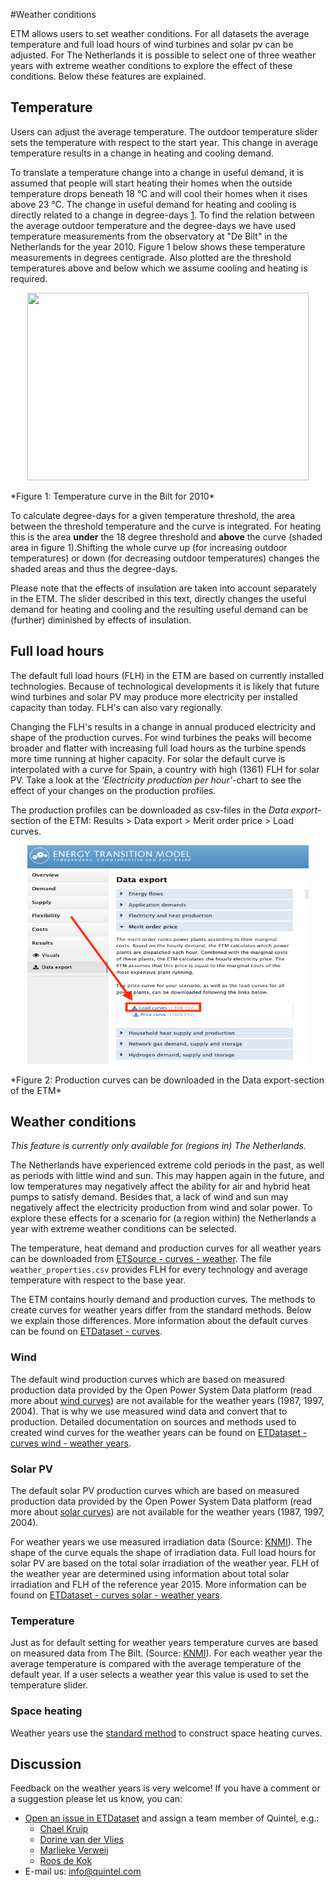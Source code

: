#Weather conditions

ETM allows users to set weather conditions.
For all datasets the average temperature and full load hours of wind turbines and solar pv can be adjusted.
For The Netherlands it is possible to select one of three weather years with extreme weather conditions to explore the effect of these conditions. Below these features are explained.

## Temperature
Users can adjust the average temperature. The outdoor temperature slider sets the temperature with respect to the start year. This change in average temperature results in a change in heating and cooling demand.

To translate a temperature change into a change in useful demand, it is assumed that people will start heating their homes when the outside temperature drops beneath 18 °C and will cool their homes when it rises above 23 °C. The change in useful demand for heating and cooling is directly related to a change in degree-days [1](http://en.wikipedia.org/wiki/Degree_day). To find the relation between the average outdoor temperature and the degree-days we have used temperature measurements from the observatory at "De Bilt" in the Netherlands for the year 2010. Figure 1 below shows these temperature measurements in degrees centigrade. Also plotted are the threshold temperatures above and below which we assume cooling and heating is required.


<p align="center">
  <img src=" ../images/Degree_days_shaded.png " width="450" height="300">
</p>
*Figure 1: Temperature curve in the Bilt for 2010*

To calculate degree-days for a given temperature threshold, the area between the threshold temperature and the curve is integrated. For heating this is the area **under** the 18 degree threshold and **above** the curve (shaded area in figure 1).Shifting the whole curve up (for increasing outdoor temperatures) or down (for decreasing outdoor temperatures) changes the shaded areas and thus the degree-days. 

<!--
The Figures below show the surface areas for heating (left Figure) and cooling (right Figure) as a function of temperature change (with respect to the 2010 average).


[//]: #  <p align="center">
  <img src="../images/Heat_factor.png" width="450" height="250">
</p>
*Figure 2: Effect of average temperature on heating demand* 


<p align="center">
  <img src="../images/Cool_factor.png" width="450" height="250">
</p>
*Figure 3: Effect of average temperature on cooling demand*

The functional relations described above are used to scale the useful demand for heating and cooling. For heating the functional relation is almost linear. For cooling, it is strongly non-linear with demand almost vanishing for a 5 degree drop in temperature and increasing more than tenfold for a five degree increase. This is a result of the fact that the cooling threshold temperature is only slightly below the maximum temperature measured at De Bilt (see Figure 1.). The surface area (and thus the degree-days) associated with cooling essentially describes the high temperature 'peak' of the temperature curve and is therefore very sensitive to temperature changes. -->

Please note that the effects of insulation are taken into account separately in the ETM. The slider described in this text, directly changes the useful demand for heating and cooling and the resulting useful demand can be (further) diminished by effects of insulation.

## Full load hours
The default full load hours (FLH) in the ETM are based on currently installed technologies. Because of technological developments it is likely that future wind turbines and solar PV may produce more electricity per installed capacity than today. FLH's can also vary regionally.

Changing the FLH's results in a change in annual produced electricity and shape of the production curves. For wind turbines the peaks will become broader and flatter with increasing full load hours as the turbine spends more time running at higher capacity. For solar the default curve is interpolated with a curve for Spain, a country with high (1361) FLH for solar PV. Take a look at the *‘Electricity production per hour’*-chart to see the effect of your changes on the production profiles.

The production profiles can be downloaded as csv-files in the *Data export*-section of the ETM: Results > Data export > Merit order price > Load curves.

<p align="center">
  <img src=" ../images/download_load_curves.png " width="450" height="350">
</p>
*Figure 2: Production curves can be downloaded in the Data export-section of the ETM*

## Weather conditions
*This feature is currently only available for (regions in) The Netherlands.*

The Netherlands have experienced extreme cold periods in the past, as well as periods with little wind and sun. This may happen again in the future, and low temperatures may negatively affect the ability for air and hybrid heat pumps to satisfy demand. Besides that, a lack of wind and sun may negatively affect the electricity production from wind and solar power. To explore these effects for a scenario for (a region within) the Netherlands a year with extreme weather conditions can be selected.

The temperature, heat demand and production curves for all weather years can be downloaded from [ETSource - curves - weather](https://github.com/quintel/etsource/tree/master/datasets/nl/curves/weather). The file `weather_properties.csv` provides FLH for every technology and average temperature with respect to the base year. 

The ETM contains hourly demand and production curves. The methods to create curves for weather years differ from the standard methods. Below we explain those differences. More information about the default curves can be found on [ETDataset - curves](https://github.com/quintel/etdataset-public/tree/master/curves). 


### Wind
The default wind production curves which are based on measured production data provided by the Open Power System Data platform (read more about [wind curves](https://github.com/quintel/etdataset-public/blob/master/curves/supply/wind/README.md)) are not available for the weather years (1987, 1997, 2004). That is why we use measured wind data and convert that to production. Detailed documentation on sources and methods used to created wind curves for the weather years can be found on
[ETDataset - curves wind - weather years](https://github.com/quintel/etdataset-public/tree/master/curves/supply/wind/script/weather_years).

### Solar PV
The default solar PV production curves which are based on measured production data provided by the Open Power System Data platform (read more about [solar curves](https://github.com/quintel/etdataset-public/blob/master/curves/supply/solar/README.md)) are not available for the weather years (1987, 1997, 2004).

For weather years we use measured irradiation data (Source: [KNMI](https://projects.knmi.nl/klimatologie/uurgegevens/selectie.cgi)). The shape of the curve equals the shape of irradiation data. Full load hours for solar PV are based on the total solar irradiation of the weather year. FLH of the weather year are determined using information about total solar irradiation and FLH of the reference year 2015. More information can be found on [ETDataset - curves solar - weather years](https://github.com/quintel/etdataset/tree/master/curves/supply/solar/script/weather_years).

### Temperature
Just as for default setting for weather years temperature curves are based on measured data from The Bilt. (Source: [KNMI](https://projects.knmi.nl/klimatologie/uurgegevens/selectie.cgi)). For each weather year the average temperature is compared with the average temperature of the default year. If a user selects a weather year this value is used to set the temperature slider.

### Space heating
Weather years use the [standard method](https://github.com/quintel/etdataset-public/tree/master/curves/demand/households/space_heating) to construct space heating curves. 

## Discussion
Feedback on the weather years is very welcome!
If you have a comment or a suggestion please let us know, you can:

* [Open an issue in ETDataset](https://github.com/quintel/etdataset-public/issues/new) and assign a team member of Quintel, e.g.:
	* [Chael Kruip](https://github.com/chaelkruip)
	* [Dorine van der Vlies](https://github.com/dorinevandervlies)
	* [Marlieke Verweij](https://github.com/marliekeverweij)
	* [Roos de Kok](https://github.com/redekok) 
* E-mail us: [info@quintel.com](info@quintel.com)
